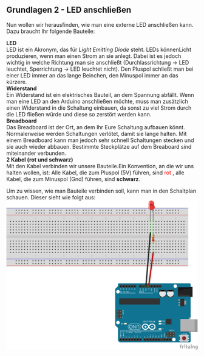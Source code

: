 ## Grundlagen 2 - LED anschließen

Nun wollen wir herausfinden, wie man eine externe LED anschließen kann. Dazu braucht Ihr folgende Bauteile:

**LED**  
LED ist ein Akronym, das für *Light Emitting Diode* steht. LEDs könnenLicht produzieren, wenn man einen Strom an sie anlegt. Dabei ist es jedoch wichtig in welche Richtung man sie anschließt (Durchlassrichtung &rarr; LED leuchtet, Sperrichtung &rarr; LED leuchtet nicht). Den Pluspol schließt man bei einer LED immer an das lange Beinchen, den Minuspol immer an das kürzere.  
**Widerstand**  
Ein Widerstand ist ein elektrisches Bauteil, an dem Spannung abfällt. Wenn man eine LED an den Arduino anschließen möchte, muss man zusätzlich einen Widerstand in die Schaltung einbauen, da sonst zu viel Strom durch die LED fließen würde und diese so zerstört werden kann.  
**Breadboard**  
Das Breadboard ist der Ort, an dem Ihr Eure Schaltung aufbauen könnt. Normalerweise werden Schaltungen verlötet, damit sie lange halten. Mit einem Breadboard kann man jedoch sehr schnell Schaltungen stecken und sie auch wieder abbauen. Bestimmte Steckplätze auf dem Breaboard sind miteinander verbunden.  
**2 Kabel (rot und schwarz)**  
Mit den Kabel verbinden wir unsere Bauteile.Ein Konvention, an die wir uns halten wollen, ist: Alle Kabel, die zum Pluspol (5V) führen, sind <span style="color:red"> rot </span>, alle Kabel, die zum Minuspol (Gnd) führen, sind **schwarz**.  

Um zu wissen, wie man Bauteile verbinden soll, kann man in den Schaltplan schauen. Dieser sieht wie folgt aus:
![Schaltplan LED](LEDanUNO_Steckplatine.png)
